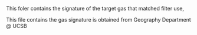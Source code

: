 This foler contains the signature of the target gas that matched filter use,

This file contains the gas signature is obtained from Geography Department @ UCSB
